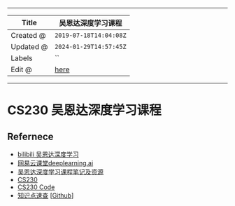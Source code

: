 -----

| Title     | 吴恩达深度学习课程                                         |
| --------- | ------------------------------------------------- |
| Created @ | `2019-07-18T14:04:08Z`                            |
| Updated @ | `2024-01-29T14:57:45Z`                            |
| Labels    | \`\`                                              |
| Edit @    | [here](https://github.com/junxnone/csc/issues/11) |

-----

# CS230 吴恩达深度学习课程

## Refernece

  - [bilibili
    吴恩达深度学习](https://www.bilibili.com/video/av22563834?from=search&seid=8124734686966044648)
  - [网易云课堂deeplearning.ai](https://mooc.study.163.com/university/deeplearning_ai#/c)
  - [吴恩达深度学习课程笔记及资源](https://github.com/fengdu78/deeplearning_ai_books)
  - [CS230](http://cs230.stanford.edu/)
  - [CS230 Code](https://github.com/cs230-stanford/cs230-code-examples)
  - [知识点速查](https://stanford.edu/~shervine/teaching/cs-230/)
    \[[Github](https://github.com/afshinea/stanford-cs-230-deep-learning)\]
